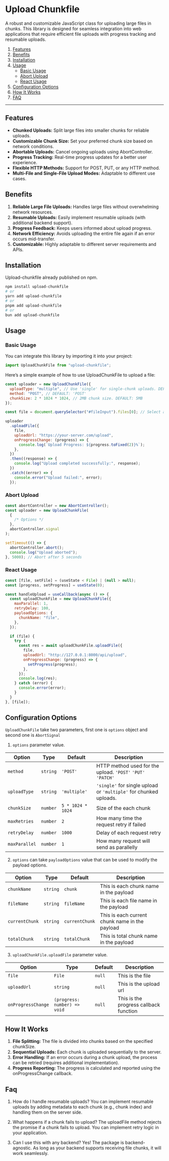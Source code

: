 # Upload Chunkfile

A robust and customizable JavaScript class for uploading large files in chunks. This library is designed for seamless integration into web applications that require efficient file uploads with progress tracking and resumable uploads.

1. [Features](#features)
2. [Benefits](#benefits)
3. [Installation](#installation)
4. [Usage](#usage)
   - [Basic Usage](#basic-usage)
   - [Abort Upload](#abort-upload)
   - [React Usage](#react-usage)
5. [Configuration Options](#configuration-options)
6. [How It Works](#how-it-works)
7. [FAQ](#faq)

---

## Features

- **Chunked Uploads:** Split large files into smaller chunks for reliable uploads.
- **Customizable Chunk Size:** Set your preferred chunk size based on network conditions.
- **Abortable Uploads:** Cancel ongoing uploads using AbortController.
- **Progress Tracking:** Real-time progress updates for a better user experience.
- **Flexible HTTP Methods:** Support for POST, PUT, or any HTTP method.
- **Multi-File and Single-File Upload Modes:** Adaptable to different use cases.

## Benefits

1. **Reliable Large File Uploads:** Handles large files without overwhelming network resources.
2. **Resumable Uploads:** Easily implement resumable uploads (with additional backend support).
3. **Progress Feedback:** Keeps users informed about upload progress.
4. **Network Efficiency:** Avoids uploading the entire file again if an error occurs mid-transfer.
5. **Customizable:** Highly adaptable to different server requirements and APIs.

## Installation

Upload-chunkfile already published on npm.

```bash
npm install upload-chunkfile
# or
yarn add upload-chunkfile
# or
pnpm add upload-chunkfile
# or
bun add upload-chunkfile
```

## Usage

### Basic Usage

You can integrate this library by importing it into your project:

```javascript
import UploadChunkFile from "upload-chunkfile";
```

Here’s a simple example of how to use UploadChunkFile to upload a file:

```javascript
const uploader = new UploadChunkFile({
  uploadType: "multiple", // Use 'single' for single-chunk uploads. DEFAULT: 'multiple'
  method: "POST", // DEFAULT: 'POST'
  chunkSize: 2 * 1024 * 1024, // 2MB chunk size. DEFAULT: 5MB
});

const file = document.querySelector("#fileInput").files[0]; // Select a file input element

uploader
  .uploadFile({
    file,
    uploadUrl: "https://your-server.com/upload",
    onProgressChange: (progress) => {
      console.log(`Upload Progress: ${progress.toFixed(2)}%`);
    },
  })
  .then((response) => {
    console.log("Upload completed successfully:", response);
  })
  .catch((error) => {
    console.error("Upload failed:", error);
  });
```

### Abort Upload

```javascript
const abortController = new AbortController();
const uploader = new UploadChunkFile(
  {
    /* Options */
  },
  abortController.signal
);

setTimeout(() => {
  abortController.abort();
  console.log("Upload aborted");
}, 5000); // Abort after 5 seconds
```

### React Usage

```javascript
const [file, setFile] = (useState < File) | (null > null);
const [progress, setProgress] = useState(0);

const handleUpload = useCallback(async () => {
  const uploadChunkFile = new UploadChunkFile({
    maxParallel: 1,
    retryDelay: 100,
    payloadOptions: {
      chunkName: "file",
    },
  });

  if (file) {
    try {
      const res = await uploadChunkFile.uploadFile({
        file,
        uploadUrl: "http://127.0.0.1:8000/api/upload",
        onProgressChange: (progress) => {
          setProgress(progress);
        },
      });
      console.log(res);
    } catch (error) {
      console.error(error);
    }
  }
}, [file]);
```

## Configuration Options

`UploadChunkFile` take two parameters, first one is `options` object and second one is `AbortSignal`

1. `options` parameter value.

| Option        | Type     | Default           | Description                                                       |
| ------------- | -------- | ----------------- | ----------------------------------------------------------------- |
| `method`      | `string` | `'POST'`          | HTTP method used for the upload. `'POST'` `'PUT'` `'PATCH'`       |
| `uploadType`  | `string` | `'multiple'`      | `'single'` for single upload or `'multiple'` for chunked uploads. |
| `chunkSize`   | `number` | `5 * 1024 * 1024` | Size of the each chunk                                            |
| `maxRetries`  | `number` | `2`               | How many time the request retry if failed                         |
| `retryDelay`  | `number` | `1000`            | Delay of each request retry                                       |
| `maxParallel` | `number` | `1`               | How many request will send as parallelly                          |

2. `options` can take `payloadOptions` value that can be used to modify the payload options.

| Option         | Type     | Default        | Description                                    |
| -------------- | -------- | -------------- | ---------------------------------------------- |
| `chunkName`    | `string` | `chunk`        | This is each chunk name in the payload         |
| `fileName`     | `string` | `fileName`     | This is each file name in the payload          |
| `currentChunk` | `string` | `currentChunk` | This is each current chunk name in the payload |
| `totalChunk`   | `string` | `totalChunk`   | This is total chunk name in the payload        |

3. `uploadChunkFile.uploadFile` parameter value.

| Option             | Type                         | Default | Description                            |
| ------------------ | ---------------------------- | ------- | -------------------------------------- |
| `file`             | `File`                       | `null`  | This is the file                       |
| `uploadUrl`        | `string`                     | `null`  | This is the upload url                 |
| `onProgressChange` | `(progress: number) => void` | `null`  | This is the progress callback function |

## How It Works

1. **File Splitting:** The file is divided into chunks based on the specified chunkSize.
2. **Sequential Uploads:** Each chunk is uploaded sequentially to the server.
3. **Error Handling:** If an error occurs during a chunk upload, the process can be retried (requires additional implementation).
4. **Progress Reporting:** The progress is calculated and reported using the onProgressChange callback.

## Faq

1. How do I handle resumable uploads?
   You can implement resumable uploads by adding metadata to each chunk (e.g., chunk index) and handling them on the server side.

2. What happens if a chunk fails to upload?
   The uploadFile method rejects the promise if a chunk fails to upload. You can implement retry logic in your application.

3. Can I use this with any backend?
   Yes! The package is backend-agnostic. As long as your backend supports receiving file chunks, it will work seamlessly.
